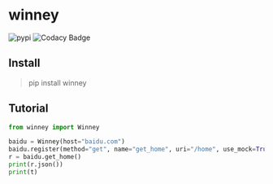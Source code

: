 # winney
![pypi](https://img.shields.io/pypi/v/winney?color=blue) ![Codacy Badge](https://app.codacy.com/project/badge/Grade/6e1a16da7b3747e0b69440fd3826e8f3)

## Install
> pip install winney

## Tutorial
``` python
from winney import Winney

baidu = Winney(host="baidu.com")
baidu.register(method="get", name="get_home", uri="/home", use_mock=True, mock_data=MockData())
r = baidu.get_home()
print(r.json())
print(t)
```
